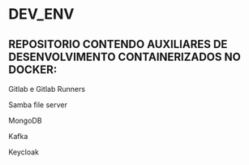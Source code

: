 # DEV_ENV

## REPOSITORIO CONTENDO AUXILIARES DE DESENVOLVIMENTO CONTAINERIZADOS NO DOCKER:

Gitlab e Gitlab Runners

Samba file server

MongoDB

Kafka

Keycloak
